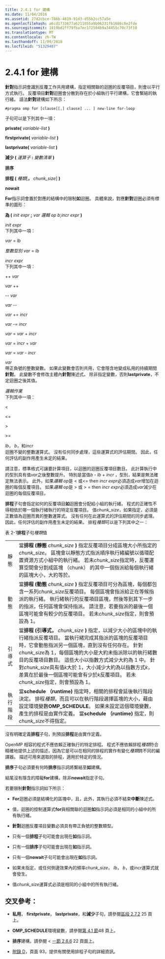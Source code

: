 ```yaml
---
title: 2.4.1 for 建構
ms.date: 11/04/2016
ms.assetid: 27d2cbce-786b-4819-91d3-d55b2cc57a5e
ms.openlocfilehash: a6cd1733677a6211055a9b06231fb1686c8e2fde
ms.sourcegitcommit: 1819bd2ff79fba7ec172504b9a34455c70c73f10
ms.translationtype: MT
ms.contentlocale: zh-TW
ms.lasthandoff: 11/09/2018
ms.locfileid: "51329487"
---
```

# <a name="241-for-construct"></a>2.4.1 for 建構

**針對**指示詞會識別反覆工作共用建構，指定相關聯的迴圈的反覆項目，則會以平行方式執行。 反覆項目**針對**迴圈會分散到存在於小組執行平行建構，它會繫結的執行緒。 語法**針對**建構如下所示：

```
#pragma omp for [clause[[,] clause] ... ] new-line for-loop
```

子句可以是下列其中一項：

**private(** *variable-list* **)**

**firstprivate(** *variable-list* **)**

**lastprivate(** *variable-list* **)**

**減少 (** *運算子* **:** *變數清單* **)**

**排序**

**排程 (** *種類*[**，** *chunk_size*] **)**

**nowait**

**For**指示詞會置於對應的結構中的限制**如**迴圈。 具體來說，對應**針對**迴圈必須有標準的圖形：

**為 (** *init expr* **;** *var 邏輯 op b*;*incr expr* **)**

*init expr*<br/>
下列其中一項：

*var* = *lb*

*整數型別 var* = *lb*

*incr expr*<br/>
下列其中一項：

++ *var*

*var* ++

-- *var*

*var* --

*var* += *incr*

*var* -= *incr*

*var* = *var* + *incr*

*var* = *incr* + *var*

*var* = *var* - *incr*

*var*<br/>
帶正負號的整數變數。 如果此變數會否則共用，它會隱含地變成私用的持續期間**針對**。   此變數不會修改主體內**針對**陳述式。 除非指定變數，否則**lastprivate**，不定迴圈之後其值。

*邏輯作業*<br/>
下列其中一項：

\<

\<=

\>

\>=

*lb*， *b*，和*incr*<br>
迴圈不變的整數運算式。 沒有任何同步處理，這些運算式的評估期間。 因此，任何評估的副作用產生未定的結果。

請注意，標準格式可讓要計算項目，以迴圈的迴圈反覆項目數目。 此計算執行中的型別具有值*var*之後整數提升。 特別是當值*b* - *lb* + *incr* ，型別，結果是無法確定無法表示。 此外，如果*邏輯 op*是 < 或\<= then *incr expr*必須造成*var*增加在迴圈的每個反覆項目。   如果*邏輯 op*是 > 或 > = then *incr expr*必須造成*var*減少在迴圈的每個反覆項目。

**排程**子句會指定如何的反覆項目**如**迴圈會分配給小組的執行緒。 程式的正確性不得相依於哪一個執行緒執行的特定反覆項目。 值*chunk_size*，如果指定，必須是正數值為迴圈而異的整數運算式。 沒有任何在此運算式的評估期間的同步處理。 因此，任何評估的副作用產生未定的結果。 排程*種類*可以是下列其中之一：

表 2-1**排程**子句*種類*值

|||
|-|-|
|靜態|當**排程 (靜態** *chunk_size* **)** 指定反覆項目分成區塊大小所指定的*chunk_size*。 區塊會以靜態方式指派順序執行緒編號以循環配置資源方式小組中的執行緒。 若未*chunk_size*指定時，反覆運算空間會分割成區塊 （chunk） 的其中一個指派給每個執行緒的區塊大小，大約等於。|
|動態|當**排程 (動態** *chunk_size* **)** 指定反覆項目可分為區塊，每個都包含一系列*chunk_size*反覆項目。 每個區塊會指派給正在等候指派的執行緒。 執行緒執行的反覆項目區塊，然後等到其下一步 的指派，任何區塊會保持指派。 請注意，若要指派的最後一個區塊可能會有較少的反覆項目。 若未*chunk_size*指定，則會預設為 1。|
|引導式|當**排程 (引導式，** *chunk_size* **)** 指定，以減少大小的區塊中的執行緒指派反覆項目。 當執行緒完成其指派的區塊的反覆項目時，它會動態指派另一個區塊，直到沒有任何存在。 針對*chunk_size*為 1，每個區塊的大小是大約未指派除以的執行緒數目的反覆項目數目。 這些大小以指數方式減少大約為 1 中。 針對*chunk_size*具有值*k*大於 1，大小減少大約為以指數方式*k*，差異在於最後一個區塊可能會有少於*k*反覆項目。 若未*chunk_size*指定，則會預設為 1。|
|執行階段|當**schedule （runtime)** 指定時，相關的排程會延後執行階段決定。 排程*種類*，而且可以在執行階段選擇區塊的大小，藉由設定環境變數**OMP_SCHEDULE**。 如果未設定這個環境變數，產生的排程是由實作定義。 當**schedule （runtime)** 指定，則*chunk_size*不得指定。|

沒有明確定義**排程**子句，則預設**排程**是由實作定義。

OpenMP 相容的程式不應依賴正確執行的特定排程。 程式不應依賴排程*種類*符合精確地提供上述的描述，因為它是可以在相同的排程的實作有變化*種類*跨不同的編譯器。 描述可用來選取的排程，適用於特定的情況。

**排序**子句必須要有何時**排序**指示詞將繫結至**如**建構。

結尾沒有隱含的障礙**for**建構，除非**nowait**指定子句。

若要限制**針對**指示詞如下所示：

- **For**迴圈必須是結構化的區塊中，且，此外，其執行必須不結束**中斷**陳述式。

- 值，迴圈的控制運算式**for**與相關聯的迴圈**如**指示詞必須是相同的小組中的所有執行緒。

- **針對**迴圈反覆項目變數必須具有帶正負號的整數類型。

- 只有一個**排程**子句可能會出現在**如**指示詞。

- 只有一個**排序**子句可能會出現在**如**指示詞。

- 只有一個**nowait**子句可能會出現在**如**指示詞。

- 如果未指定，或任何側邊效果內的頻率*chunk_size*， *lb*， *b*，或*incr*運算式就會發生。

- 值*chunk_size*運算式必須是相同的小組中的所有執行緒。

## <a name="cross-references"></a>交叉參考：

- **私用**， **firstprivate**， **lastprivate**，和**減少**子句，請參閱[區段 2.7.2](../../parallel/openmp/2-7-2-data-sharing-attribute-clauses.md) 25 頁上。

- **OMP_SCHEDULE**環境變數，請參閱[第 4.1 節](../../parallel/openmp/4-1-omp-schedule.md)48 頁上。

- **排序**建構，請參閱 <<c2> [ 一節 2.6.6](../../parallel/openmp/2-6-6-ordered-construct.md) 22 頁面上。

- [附錄 D](../../parallel/openmp/d-using-the-schedule-clause.md)，頁面 93，提供有關使用排程子句的詳細資訊。
